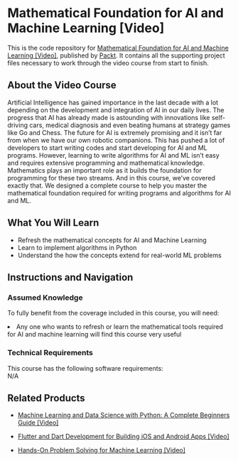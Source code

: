 


# Mathematical Foundation for AI and Machine Learning [Video]
This is the code repository for [Mathematical Foundation for AI and Machine Learning [Video]](https://www.packtpub.com/application-development/mathematical-foundation-ai-and-machine-learning-video), published by [Packt](https://www.packtpub.com/?utm_source=github). It contains all the supporting project files necessary to work through the video course from start to finish.
## About the Video Course
Artificial Intelligence has gained importance in the last decade with a lot depending on the development and integration of AI in our daily lives. The progress that AI has already made is astounding with innovations like self-driving cars, medical diagnosis and even beating humans at strategy games like Go and Chess. The future for AI is extremely promising and it isn’t far from when we have our own robotic companions. This has pushed a lot of developers to start writing codes and start developing for AI and ML programs. However, learning to write algorithms for AI and ML isn’t easy and requires extensive programming and mathematical knowledge. Mathematics plays an important role as it builds the foundation for programming for these two streams. And in this course, we’ve covered exactly that. We designed a complete course to help you master the mathematical foundation required for writing programs and algorithms for AI and ML.

<H2>What You Will Learn</H2>
<DIV class=book-info-will-learn-text>
<UL>
<LI> Refresh the mathematical concepts for AI and Machine Learning</LI>
<LI> Learn to implement algorithms in Python</LI>
<LI> Understand the how the concepts extend for real-world ML problems</LI>
</UL></DIV>

## Instructions and Navigation
### Assumed Knowledge
To fully benefit from the coverage included in this course, you will need:<br/>
<DIV class=book-info-will-learn-text>
<LI> Any one who wants to refresh or learn the mathematical tools required for AI and machine learning will find this course very useful</LI> 
<DIV>

### Technical Requirements
This course has the following software requirements:<br/>
N/A

## Related Products
* [Machine Learning and Data Science with Python: A Complete Beginners Guide [Video]  ](https://www.packtpub.com/application-development/machine-learning-and-data-science-python-complete-beginners-guide-video)

* [Flutter and Dart Development for Building iOS and Android Apps [Video] ]( https://www.packtpub.com/application-development/flutter-and-dart-development-building-ios-and-android-apps-video)

* [Hands-On Problem Solving for Machine Learning [Video]  ]( https://www.packtpub.com/big-data-and-business-intelligence/hands-problem-solving-machine-learning-video)
